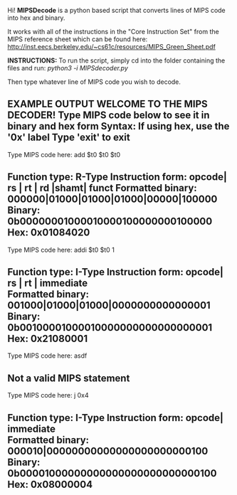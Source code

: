 Hi!
**MIPSDecode** is a python based script that converts lines of MIPS code into hex and binary.

It works with all of the instructions in the "Core Instruction Set" from the MIPS reference sheet
which can be found here: http://inst.eecs.berkeley.edu/~cs61c/resources/MIPS_Green_Sheet.pdf


**INSTRUCTIONS:**
To run the script, simply cd into the folder containing the files and run:
*python3 -i MIPSdecoder.py*

Then type whatever line of MIPS code you wish to decode.

**EXAMPLE OUTPUT**
WELCOME TO THE MIPS DECODER!
Type MIPS code below to see it in binary and hex form
Syntax: If using hex, use the '0x' label
Type 'exit' to exit
--------------------------------------------------------------------------------
Type MIPS code here: add $t0 $t0 $t0

Function type: R-Type
Instruction form: opcode|  rs |  rt |  rd |shamt| funct
Formatted binary: 000000|01000|01000|01000|00000|100000
Binary:           0b00000001000010000100000000100000
Hex:              0x01084020
--------------------------------------------------------------------------------
Type MIPS code here: addi $t0 $t0 1

Function type: I-Type
Instruction form: opcode|  rs |  rt |   immediate      
Formatted binary: 001000|01000|01000|0000000000000001
Binary:           0b00100001000010000000000000000001
Hex:              0x21080001
--------------------------------------------------------------------------------
Type MIPS code here: asdf

Not a valid MIPS statement
--------------------------------------------------------------------------------
Type MIPS code here: j 0x4

Function type: I-Type
Instruction form: opcode|          immediate           
Formatted binary: 000010|00000000000000000000000100
Binary:           0b00001000000000000000000000000100
Hex:              0x08000004
--------------------------------------------------------------------------------